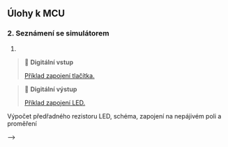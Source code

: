 ## Úlohy k MCU

### 2. Seznámení se simulátorem

1. 







> :key: **Digitální vstup**
>
> [Příklad zapojení tlačítka.](../DI.md)


> :key: **Digitální výstup**
>
> [Příklad zapojení LED.](../DO.md)






<!--
1. Při zapojování některé z úloh sepište, jaká bezpečnostní opatření jste museli dodržovat.

    <details>
        <summary> :bulb: Tip: </summary>
            Zaměřte se na bezpečnost práce v elektrotechnice.
    </details>



> :key: **Safety**
>
> Ve s

<!-- do ulohy_MCU.md přidat jako typy odkazy na info o millis, ticks_ms a interruptu  -->




Výpočet předřadného rezistoru LED, schéma, zapojení na nepájivém poli a proměření

-->